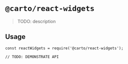 # `@carto/react-widgets`

> TODO: description

## Usage

```
const reactWidgets = require('@carto/react-widgets');

// TODO: DEMONSTRATE API
```
